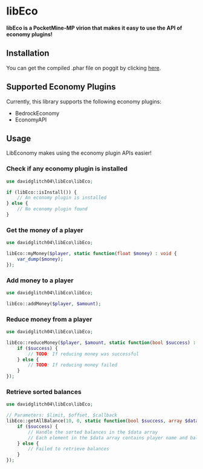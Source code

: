 # libEco

**libEco is a PocketMine-MP virion that makes it easy to use the API of economy plugins!**

## Installation
You can get the compiled .phar file on poggit by clicking [here](https://github.com/Amitminer/libEco/releases/download/stable/libEco_v4.0.0.phar).

## Supported Economy Plugins
Currently, this library supports the following economy plugins:
- BedrockEconomy
- EconomyAPI

## Usage
LibEconomy makes using the economy plugin APIs easier!

### Check if any economy plugin is installed

```php
use davidglitch04\libEco\libEco;

if (libEco::isInstall()) {
    // An economy plugin is installed
} else {
    // No economy plugin found
}
```

### Get the money of a player

```php
use davidglitch04\libEco\libEco;

libEco::myMoney($player, static function(float $money) : void {
    var_dump($money);
});
```

### Add money to a player

```php
use davidglitch04\libEco\libEco;

libEco::addMoney($player, $amount);
```

### Reduce money from a player

```php
use davidglitch04\libEco\libEco;

libEco::reduceMoney($player, $amount, static function(bool $success) : void {
    if ($success) {
        // TODO: If reducing money was successful
    } else {
        // TODO: If reducing money failed
    }
});
```

### Retrieve sorted balances

```php
use davidglitch04\libEco\libEco;

// Parameters: $limit, $offset, $callback
libEco::getAllBalance(10, 0, static function(bool $success, array $data) : void {
    if ($success) {
        // Handle the sorted balances in the $data array
        // Each element in the $data array contains player name and balance
    } else {
        // Failed to retrieve balances
    }
});
```
